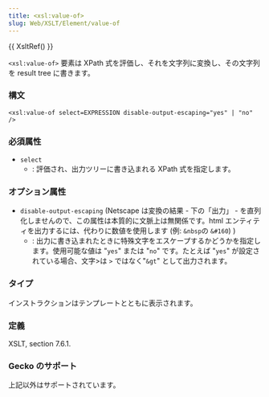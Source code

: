 ```yaml
---
title: <xsl:value-of>
slug: Web/XSLT/Element/value-of
---
```


{{ XsltRef() }}

`<xsl:value-of>` 要素は XPath 式を評価し、それを文字列に変換し、その文字列を result tree に書きます。

### 構文

```
<xsl:value-of select=EXPRESSION disable-output-escaping="yes" | "no"  />
```

### 必須属性

- `select`
  - : 評価され、出力ツリーに書き込まれる XPath 式を指定します。

### オプション属性

- `disable-output-escaping` (Netscape は変換の結果 - 下の「出力」 - を直列化しませんので、この属性は本質的に文脈上は無関係です。html エンティティを出力するには、代わりに数値を使用します (例: `&nbsp`の `&#160`) )
  - : 出力に書き込まれたときに特殊文字をエスケープするかどうかを指定します。使用可能な値は "`yes`" または "`no`" です。たとえば "`yes`" が設定されている場合、文字>は `>` ではなく"`&gt`" として出力されます。

### タイプ

インストラクションはテンプレートとともに表示されます。

### 定義

XSLT, section 7.6.1.

### Gecko のサポート

上記以外はサポートされています。
